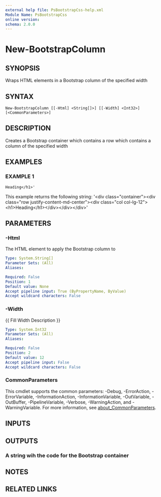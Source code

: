 ```yaml
---
external help file: PsBootstrapCss-help.xml
Module Name: PsBootstrapCss
online version:
schema: 2.0.0
---
```


# New-BootstrapColumn

## SYNOPSIS
Wraps HTML elements in a Bootstrap column of the specified width

## SYNTAX

```
New-BootstrapColumn [[-Html] <String[]>] [[-Width] <Int32>] [<CommonParameters>]
```

## DESCRIPTION
Creates a Bootstrap container which contains a row which contains a column of the specified width

## EXAMPLES

### EXAMPLE 1
```
Heading</h1>'
```

This example returns the following string:
'\<div class="container"\>\<div class="row justify-content-md-center"\>\<div class="col col-lg-12"\>\<h1\>Heading\</h1\>\</div\>\</div\>\</div\>'

## PARAMETERS

### -Html
The HTML element to apply the Bootstrap column to

```yaml
Type: System.String[]
Parameter Sets: (All)
Aliases:

Required: False
Position: 1
Default value: None
Accept pipeline input: True (ByPropertyName, ByValue)
Accept wildcard characters: False
```

### -Width
{{ Fill Width Description }}

```yaml
Type: System.Int32
Parameter Sets: (All)
Aliases:

Required: False
Position: 2
Default value: 12
Accept pipeline input: False
Accept wildcard characters: False
```

### CommonParameters
This cmdlet supports the common parameters: -Debug, -ErrorAction, -ErrorVariable, -InformationAction, -InformationVariable, -OutVariable, -OutBuffer, -PipelineVariable, -Verbose, -WarningAction, and -WarningVariable. For more information, see [about_CommonParameters](http://go.microsoft.com/fwlink/?LinkID=113216).

## INPUTS

## OUTPUTS

### A string wih the code for the Bootstrap container
## NOTES

## RELATED LINKS
